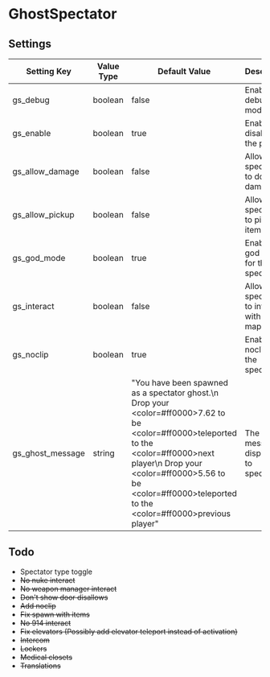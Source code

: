 # GhostSpectator

## Settings

| Setting Key      | Value Type | Default Value                                                                                                                                                                                                                                                                                         | Description                                     |
|------------------|------------|-------------------------------------------------------------------------------------------------------------------------------------------------------------------------------------------------------------------------------------------------------------------------------------------------------|-------------------------------------------------|
| gs_debug         | boolean    | false                                                                                                                                                                                                                                                                                                 | Enables debug mode.                             |
| gs_enable        | boolean    | true                                                                                                                                                                                                                                                                                                  | Enables or disables the plugin.                 |
| gs_allow_damage  | boolean    | false                                                                                                                                                                                                                                                                                                 | Allows the spectators to do damage.             |
| gs_allow_pickup  | boolean    | false                                                                                                                                                                                                                                                                                                 | Allows the spectators to pick items up.         |
| gs_god_mode      | boolean    | true                                                                                                                                                                                                                                                                                                  | Enables god mode for the spectators.            |
| gs_interact      | boolean    | false                                                                                                                                                                                                                                                                                                 | Allows the spectators to interact with the map. |
| gs_noclip        | boolean    | true                                                                                                                                                                                                                                                                                                  | Enables noclip for the spectators.              |
| gs_ghost_message | string     | "You have been spawned as a spectator ghost.\n Drop your <color=#ff0000>7.62</color> to be <color=#ff0000>teleported</color> to the <color=#ff0000>next</color> player\n  Drop your <color=#ff0000>5.56</color> to be <color=#ff0000>teleported</color> to the <color=#ff0000>previous</color> player" | The messages displayed to spectators.           |

## Todo
* Spectator type toggle
* ~~No nuke interact~~
* ~~No weapon manager interact~~
* ~~Don't show door disallows~~
* ~~Add noclip~~
* ~~Fix spawn with items~~
* ~~No 914 interact~~
* ~~Fix elevators (Possibly add elevator teleport instead of activation)~~
* ~~Intercom~~
* ~~Lockers~~
* ~~Medical closets~~
* ~~Translations~~